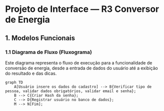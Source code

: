 # Projeto de Interface — R3 Conversor de Energia

## 1. Modelos Funcionais

### 1.1 Diagrama de Fluxo (Fluxograma)

Este diagrama representa o fluxo de execução para a funcionalidade de conversão de energia, desde a entrada de dados do usuário até a exibição do resultado e das dicas.

```mermaid
graph TD
    A[Usuário insere os dados do cadastro] --> B{Verificar tipo de pessoa, validar dados obrigatórios, validar email e senha};
    B --> C{Criar Hash da senha};
    C --> D{Registrar usuário no banco de dados};
    M --> N[Fim];
```
